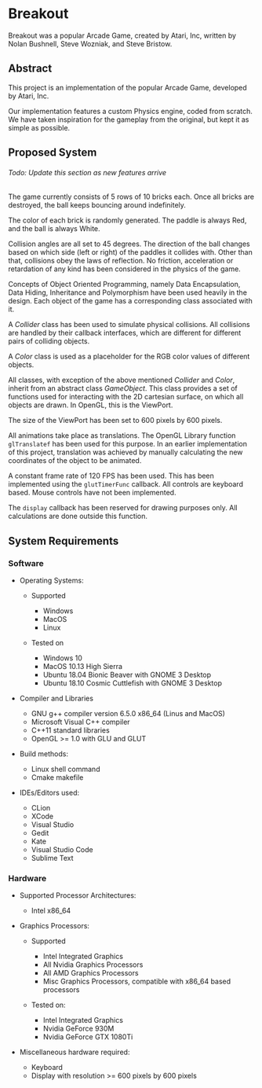 # Breakout
Breakout was a popular Arcade Game, created by Atari, Inc, written by  Nolan Bushnell, Steve Wozniak, and Steve Bristow.
## Abstract
This project is an implementation of the popular Arcade Game, developed by Atari, Inc.

Our implementation features a custom Physics engine, coded from scratch. We have taken inspiration for the gameplay from the original, but kept it as simple as possible.

## Proposed System
###### Todo: Update this section as new features arrive
 
The game currently consists of 5 rows of 10 bricks each. Once all bricks are destroyed, the ball keeps bouncing around indefinitely.

The color of each brick is randomly generated. The paddle is always Red, and the ball is always White.

Collision angles are all set to 45 degrees. The direction of the ball changes based on which side (left or right) of the paddles it collides with.
Other than that, collisions obey the laws of reflection. No friction, acceleration or retardation of any kind has been considered in the physics of the game.

Concepts of Object Oriented Programming, namely Data Encapsulation, Data Hiding, Inheritance and Polymorphism have been used heavily in the design. Each object of the game has a corresponding class associated with it.

A _Collider_ class has been used to simulate physical collisions. All collisions are handled by their callback interfaces, which are different for different pairs of colliding objects.

A _Color_ class is used as a placeholder for the RGB color values of different objects.

All classes, with exception of the above mentioned _Collider_ and _Color_, inherit from an abstract class _GameObject_. This class provides a set of functions used for interacting with the 2D cartesian surface, on which all objects are drawn. In OpenGL, this is the ViewPort.

The size of the ViewPort has been set to 600 pixels by 600 pixels.

All animations take place as translations. The OpenGL Library function `glTranslatef` has been used for this purpose. In an earlier implementation of this project, translation was achieved by manually calculating the new coordinates of the object to be animated.

A constant frame rate of 120 FPS has been used. This has been implemented using the `glutTimerFunc` callback. All controls are keyboard based. Mouse controls have not been implemented.

The `display` callback has been reserved for drawing purposes only. All calculations are done outside this function.

## System Requirements
### Software

- Operating Systems:
  - Supported
    - Windows
    - MacOS
    - Linux
    
  - Tested on
    - Windows 10
    - MacOS 10.13 High Sierra
    - Ubuntu 18.04 Bionic Beaver with GNOME 3 Desktop
    - Ubuntu 18.10 Cosmic Cuttlefish with GNOME 3 Desktop
    
- Compiler and Libraries
  - GNU g++ compiler version 6.5.0 x86_64 (Linus and MacOS)
  - Microsoft Visual C++ compiler
  - C++11 standard libraries
  - OpenGL >= 1.0 with GLU and GLUT
  
- Build methods:
  - Linux shell command
  - Cmake makefile

- IDEs/Editors used:
  - CLion
  - XCode
  - Visual Studio
  - Gedit
  - Kate
  - Visual Studio Code
  - Sublime Text
  
### Hardware

- Supported Processor Architectures:
  - Intel x86_64
    
- Graphics Processors:
  - Supported
    - Intel Integrated Graphics
    - All Nvidia Graphics Processors
    - All AMD Graphics Processors
    - Misc Graphics Processors, compatible with x86_64 based processors
  
  - Tested on:
    - Intel Integrated Graphics
    - Nvidia GeForce 930M
    - Nvidia GeForce GTX 1080Ti
    
 - Miscellaneous hardware required:
   - Keyboard
   - Display with resolution >= 600 pixels by 600 pixels